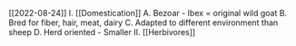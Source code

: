 [[2022-08-24]]
I. [[Domestication]]
	A. Bezoar - Ibex = original wild goat
	B. Bred for fiber, hair, meat, dairy
	C. Adapted to different environment than sheep
	D. Herd oriented
		- Smaller 
II. [[Herbivores]]